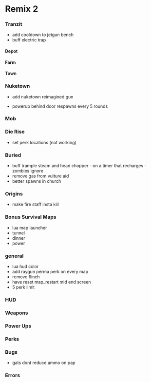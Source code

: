 # Remix 2

### Tranzit

- add cooldown to jetgun bench
- buff electric trap

#### Depot

#### Farm

#### Town

### Nuketown

- add nuketown reimagined gun

- powerup behind door respawns every 5 rounds

### Mob

### Die Rise

- set perk locations (not working)

### Buried

- buff trample steam and head chopper - on a timer that recharges - zombies ignore
- remove gas from vulture aid
- better spawns in church

### Origins

- make fire staff insta kill

### Bonus Survival Maps

- lua map launcher
- tunnel
- dinner
- power

### general

- lua hud color
- add raygun perma perk on every map
- remove flinch
- have reset map_restart mid end screen
- 5 perk limit

### HUD

### Weapons

### Power Ups

### Perks

### Bugs

- gats dont reduce ammo on pap

### Errors
